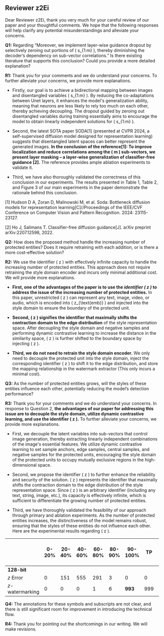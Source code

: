 ## Reviewer z2Ei

Dear Reviewer z2Ei, thank you very much for your careful review of our paper and your thoughtful comments. We hope that the following responses will help clarify any potential misunderstandings and alleviate your concerns.

**Q1:** Regarding “Moreover, we implement layer-wise guidance dropout by selectively zeroing out portions of \( s_{1:m} \), thereby diminishing the decoder’s dependency on sub-vector correlations.” Is there existing literature that supports this conclusion? Could you provide a more detailed explanation?

**R1:** Thank you for your comments and we do understand your concerns. To further alleviate your concerns, we provide more explanations.
- Firstly, our goal is to achieve a bidirectional mapping between images and disentangled variables \( s_{1:m} \). By reducing the co-adaptations between Unet layers, it enhances the model's generalization ability, meaning that neurons are less likely to rely too much on each other, thereby achieving decoupling. The dropout guided by zeroing out disentangled variables during training essentially aims to encourage the model to obtain linearly independent solutions for \( s_{1:m} \).

- Second, the latest SOTA paper SODA[1] (presented at CVPR 2024, a self-supervised diffusion model designed for representation learning) suggests that disentangled latent spaces can better represent the generated images. **In the conclusion of the reference[1]: To improve localization and reduce correlations among the \( m \) sub-vectors, we present layer masking – a layer-wise generalization of classifier-free guidance [2].** The reference provides ample ablation experiments to validate it.

- Third, we have also thoroughly validated the correctness of this conclusion in our experiments. The results presented in Table 1, Table 2, and Figure 3 of our main experiments in the paper demonstrate the rationale behind this conclusion.

[1] Hudson D A, Zoran D, Malinowski M, et al. Soda: Bottleneck diffusion models for representation learning[C]//Proceedings of the IEEE/CVF Conference on Computer Vision and Pattern Recognition. 2024: 23115-23127.

[2] Ho J, Salimans T. Classifier-free diffusion guidance[J]. arXiv preprint arXiv:2207.12598, 2022.

**Q2:** How does the proposed method handle the increasing number of protected entities? Does it require retraining with each addition, or is there a more cost-effective solution?

**R2:** We use the identifier \( z \) with effectively infinite capacity to handle the increasing number of protected entities. This approach does not require retraining the style domain encoder and incurs only minimal additional cost. We will provide more explanations.

- **First, one of the advantages of the paper is to use the _identifier \( z \)_ to address the issue of the increasing number of protected entities.** In this paper, unrestricted \( z \) can represent any text, image, video, or audio, which is encoded into \( z_{\text{emb}} \) and injected into the style domain to ensure the boundary of the protected unit.

- **Second, \( z \) signifies the identifier that maximally shifts the contraction domain to the edge distribution** of the style representation space. After decoupling the style domain and negative samples and performing dynamic contrastive learning to increase the distance in the similarity space, \( z \) is further shifted to the boundary space by injecting \( z \).

- **Third, we do not need to retrain the style domain encoder.** We only need to decouple the protected unit into the style domain, inject the corresponding identifier \( z \) to shift it to the edge distribution, and store the mapping relationship in the watermark extractor (This only incurs a minimal cost).

**Q3:** As the number of protected entities grows, will the styles of these entities influence each other, potentially reducing the model’s detection performance?

**R3:** Thank you for your comments and we do understand your concerns. In response to Question 2, **the advantages of our paper for addressing this issue are to decouple the style domain, utilize dynamic contrastive learning, and use the identifier \( z \).** To further alleviate your concerns, we provide more explanations.
- First, we decouple the latent variables into sub-vectors that control image generation, thereby extracting linearly independent combinations of the image's essential features. We utilize dynamic contrastive learning to set sample anchors, edge samples, central samples, and negative samples for the protected units, encouraging the style domain of the protected units to occupy mutually exclusive regions in the high-dimensional space.

- Second, we propose the identifier \( z \) to further enhance the reliability and security of the solution. \( z \) represents the identifier that maximally shifts the contraction domain to the edge distribution of the style representation space. Since \( z \) is an arbitrary identifier (including any text, string, image, etc.), its capacity is effectively infinite, which is sufficient to differentiate the growing number of protected entities.

- Third, we have thoroughly validated the feasibility of our approach through primary and ablation experiments. As the number of protected entities increases, the distinctiveness of the model remains robust, ensuring that the styles of these entities do not influence each other. Here are the experimental results regarding \( z \).

|           | 0-20% | 20-40% | 40-60% | 60-80% | 80-90% | 90-100% | TP  | TN  | Avg acc (%) ↓ | k@t@100%wd (%) ↓ |
|-----------|-------|--------|--------|--------|--------|---------|-----|-----|---------------|------------------|
| **128-bit** |       |        |        |        |        |         |     |     |               |                  |
| $z$ Error   | 0     | 151    | 555    | 291    | 3      | 0       | 0   | 1000| 52.15         | 0                |
| $z$-watermarking | 0   | 0      | 0      | 1      | 6      | **993** | 999 | 1   | **99.87**     | **97.9**         |

**Q4:** The annotations for these symbols and subscripts are not clear, and there is still significant room for improvement in introducing the technical flow.

**R4:** Thank you for pointing out the shortcomings in our writing. We will make revisions.
